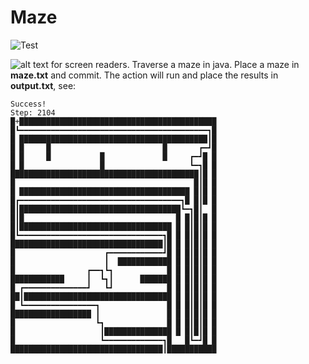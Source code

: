 # Maze

![Test](https://github.com/philiprbrenan/maze/workflows/Test/badge.svg)

![alt text for screen readers](/infinity.png "Text to show on mouseover").
Traverse a maze in java.  Place a maze in **maze.txt** and commit.  The action will run and place the results in **output.txt**, see:
```
Success!
Step: 2104
█+████████████████████████████████████████████
█┗━━━━━━━━━━━━━━━━━━━━━━━━━━━━━━━━━━━━━━━━━━┓█
█ ██████████████████████████████████████████┃█
█ █     █                         █       ┏━┛█
█ █     █           █             █     ┏━┛█ █
█ █                 █                   ┗━┓█ █
██████████████████████████████████████████┃█ █
█                                        █┃█ █
█ ██████████████████████████████████████ █┃█ █
█┏━━━━━━━━━━━━━━━━━━━━━━━━━━━━━━━━━━━━┓█ █┃█ █
█┃████████████████████████████████████┗━┓█┃  █
█┃█                                  █ █┃█┃█ █
█┃██████████████████████████████████ █ █┃█┃█ █
█┗━━━━━━━━━━━━━━━━━━━━━━━━━━━━━━━━┓█ █ █┃█┃█ █
██████████████████████████████████┃█ █ █┃█┃█ █
█                    ┏━━━━━━━━━━━━┛█ █ █┃█┃█ █
█                    ┃  ████████████ █ █┃█┃█ █
█                ┏━━┓┗┓            █ █ █┃█┃█ █
████████████     ┃  ┗┓┃      ███████ █ █┃█┃█ █
█ ┏━━━━━━━━━━━━━━┛   ┗┛            █ █ █┃█┃█ █
██┃█████████████████████████████████ █ █┃█┃█ █
█ ┗━━━━━━━━━━━━━━━━┓               █ █ █┃█┃█ █
██████████████████ ┃               █ █ █┃█┃█ █
█                  ┗┓              █ █ █┃█┃█ █
█                   ┃███████████████ █ █┃█┃█ █
█                   ┗━━━━━━━━━━━━━┓█   █┗━┛█ █
██████████████████████████████████┃███████████
```
